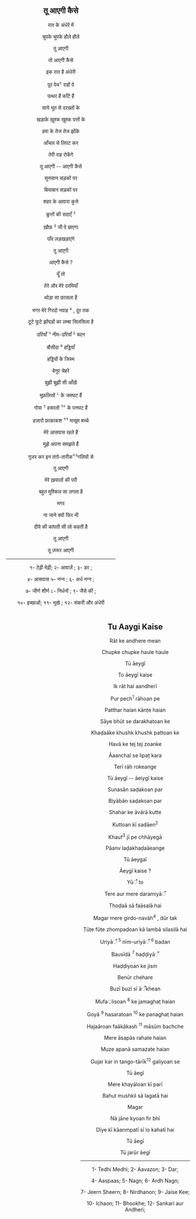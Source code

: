 
<div style="float:left; width:300;" align=center>
<h2>तू आएगी कैसे </h2>

रात  के अंधेरे में

चुपके चुपके हौले हौले

तू आएगी

तो  आएगी कैसे

इक रात है अंधेरी

पुर पेच<sup>१</sup> राहों पे

पत्थर हैं काँटे हैं

साये भूत से दरख़्तों के

खड़ाके खुश्क खुश्क पत्तों के

हवा के तेज तेज झोंके

आँचल से लिपट कर

तेरी राह रोकेंगे

तू आएगी -- आएगी कैसे

सुनसान सड़कों पर

बियाबान सड़कों पर

शहर के आवारा कुत्ते

कुत्तों की सदाएँ <sup>२</sup>

ख़ौफ़ <sup>३</sup>  जी पे छाएगा  

पाँव लड़खड़ाएंगे

तू आएग़ी

आएगी कैसे ?

यूँ तो

तेरे और मेरे दरमियाँ

थोड़ा सा फ़ासला है

मगर मेरे गिरदो नवाह <sup>४</sup> , दूर तक

टूटे फूटे झोंपड़ों का लम्बा सिलसिला है

उरियाँ <sup>५</sup>  नीम-उरियाँ <sup>६</sup>    बदन

बौसीदा <sup>७</sup> हड्डियाँ

हड्डियों के जिस्म

बेनूर चेहरे

बुझी बुझी सी आँखें

मुफ़लिसों <sup>८</sup> के जमघट हैं

गोया <sup>९</sup> हसरतों <sup>१०</sup> के पनघट हैं

हज़ारों फ़ाकाकश <sup>११</sup> मासूम बच्चे

मेरे आसपास रहते हैं

मुझे अपना समझते हैं

गुजर कर इन तंग़ो-तारीक<sup>१२</sup>गलियों से

तू आएगी

मेरे ख़यालों की परी

बहुत मुश्किल सा लगता है

मगर

ना जाने क्यों फिर भी

दीये की कांपती सी लो कहती है

तू आएगी

तू ज़रूर आएगी

----

१- टेढ़ी मेढ़ी; २- आवाज़ें ; ३- डर ;

४- आसपास ५- नग्न ; ६- अर्ध नग्न ;

७- जीर्ण शीर्ण ८- निर्धनों ; ९- जैसे की ;

१०- इच्छाओं; ११- भूखे ; १२- संकरी और अंधेरी

</div>

<div style="float:right; width:300;" align=center>
<h2>Tu Aaygi Kaise</h2>

Rāt ke andhere mean

Chupke chupke haule haule

Tū āeygī

To āeygī kaise

Ik rāt hai aandherī

Pur pech<sup>1</sup> rāhoan pe

Patthar haian kānṭe haian

Sāye bhūt se darakhatoan ke

Khaḍaāke khushk khushk pattoan ke

Havā ke tej tej zoanke

Āaanchal se lipaṭ kara

Terī rāh rokeange

Tū āeygī -- āeiygī kaise

Sunasān saḍakoan par

Biyābān saḍakoan par

Shahar ke āvārā kutte

Kuttoan kī sadāen<sup>2</sup>

Khauf<sup>3</sup>  jī pe chhāyegā

Pāanv laḍakhaḍaāeange

Tū āeygaī

Āeygī kaise ?

Yūँ to

Tere aur mere daramiyāँ

Thoḍaā sā faāsalā hai

Magar mere girdo-navāh<sup>4</sup>  , dūr tak

Ṭūṭe fūṭe zhompaḍoan kā lambā silasilā hai

Uriyāँ <sup>5</sup> nīm-uriyāँ <sup>6</sup> badan

Bausīdā <sup>7</sup> haḍḍiyāँ

Haḍḍiyoan ke jism

Benūr chehare

Buzī buzī sī āँkhean

Mufa़lisoan <sup>8</sup> ke jamaghaṭ haian

Goyā <sup>9</sup> hasaratoan <sup>10</sup> ke panaghaṭ haian

Hajaāroan faākākash <sup>11</sup> māsūm bachche

Mere āsapās rahate haian

Muze apanā samazate haian

Gujar kar in tango-tārīk<sup>12</sup> galiyoan se

Tū āegī

Mere khayāloan kī parī

Bahut mushkil sā lagatā hai

Magar

Nā jāne kyoan fir bhī

Dīye kī kāanmpatī sī lo kahatī hai

Tū āegī

Tū jarūr āegī

---
1- Tedhi Medhi; 2- Aavazon; 3- Dar;

4- Aaspaas; 5- Nagn; 6- Ardh Nagn;

7- Jeern Sheern; 8- Nirdhanon; 9- Jaise Kee;

10- Ichaon; 11- Bhookhe; 12- Sankari aur Andheri;

</div>
